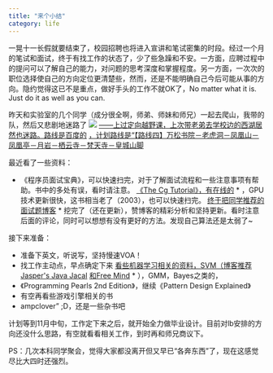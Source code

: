 ```yaml
---
title: "来个小结"
category: life
---
```


一晃十一长假就要结束了，校园招聘也将进入宣讲和笔试密集的时段。经过一个月的笔试和面试，终于有找工作的状态了，少了些急躁和不安。一方面，应聘过程中的提问可以了解自己的能力，对问题的思考深度和掌握程度。另一方面，一次次的职位选择使自己的方向定位更清楚些，然而，还是不能明确自己今后可能从事的方向。隐约觉得这已不是重点，做好手头的工作不就OK了，No matter what it is. Just do it as well as you can.

昨天和实验室的几个同学（成分很全啊，师弟、师妹和师兄）一起去爬山，我带的队，然后又悲剧地迷路了 ![](http://img.baidu.com/hi/jx2/j_0068.gif) [——上过定向越野课，上次带老弟去学校边的西湖居然也迷路。路线是百度的](http://user.coolpei.com/100100/blog-id-863/) [，计划路线是“【路线四】万松书院－老虎洞－凤凰山－凤凰亭－月岩－栖云寺－梵天寺－皇城山脚](http://maps.google.com/maps/ms?hl=zh-CN&safe=off&client=firefox-a&ie=UTF8&msa=0&msid=107660204290919340130.0004919afd57ceffd4341&z=16) 

最近看了一些资料：

*    《程序员面试宝典》，可以快速扫完，对于了解面试流程和一些注意事项有帮助。书中的多处有误，看时请注意。
[《The Cg Tutorial》，有在线的](http://developer.nvidia.com/object/cg_tutorial_home.html) *    ，GPU技术更新很快，这书相当老了（2003），也可以快速扫完。
[终于把同学推荐的面试题博客](http://zhedahht.blog.163.com/) *    挖完了（还在更新），赞博客的精彩分析和坚持更新。看时注意后面的评论，同时可以想想有没有更好的方法。发现自己算法还是太弱了~

接下来准备：

*    准备下英文，听说写，坚持慢速VOA！
*    找工作主动点，早点确定下来
[看些机器学习相关的资料，SVM（博客推荐Jasper's Java Jacal](http://www.blogjava.net/zhenandaci/archive/2009/02/13/254519.html) [和Free Mind](http://blog.pluskid.org/?page_id=683) *    ），GMM，Bayes之类的，
*    《Programming Pearls 2nd Edition》，继续《Pattern Design Explained》
*    有空再看些游戏引擎相关的书
*    ampclover” ;D，还是一些杂书吧

计划等到11月中旬，工作定下来之后，就开始全力做毕业设计。目前对lb安排的方向还没什么思路，有空就看看相关工作，到时再和师兄商议下。

PS：几次本科同学聚会，觉得大家都没离开但又早已“各奔东西”了，现在这感觉尽比大四时还强烈。
